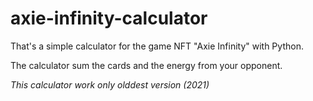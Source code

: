 # axie-infinity-calculator

That's a simple calculator for the game NFT "Axie Infinity" with Python.

The calculator sum the cards and the energy from your opponent.

*This calculator work only olddest version (2021)*
